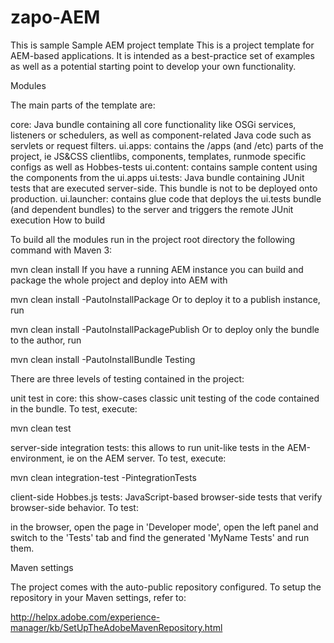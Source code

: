 # zapo-AEM
This is sample 
Sample AEM project template
This is a project template for AEM-based applications. It is intended as a best-practice set of examples as well as a potential starting point to develop your own functionality.

Modules

The main parts of the template are:

core: Java bundle containing all core functionality like OSGi services, listeners or schedulers, as well as component-related Java code such as servlets or request filters.
ui.apps: contains the /apps (and /etc) parts of the project, ie JS&CSS clientlibs, components, templates, runmode specific configs as well as Hobbes-tests
ui.content: contains sample content using the components from the ui.apps
ui.tests: Java bundle containing JUnit tests that are executed server-side. This bundle is not to be deployed onto production.
ui.launcher: contains glue code that deploys the ui.tests bundle (and dependent bundles) to the server and triggers the remote JUnit execution
How to build

To build all the modules run in the project root directory the following command with Maven 3:

mvn clean install
If you have a running AEM instance you can build and package the whole project and deploy into AEM with

mvn clean install -PautoInstallPackage
Or to deploy it to a publish instance, run

mvn clean install -PautoInstallPackagePublish
Or to deploy only the bundle to the author, run

mvn clean install -PautoInstallBundle
Testing

There are three levels of testing contained in the project:

unit test in core: this show-cases classic unit testing of the code contained in the bundle. To test, execute:

mvn clean test

server-side integration tests: this allows to run unit-like tests in the AEM-environment, ie on the AEM server. To test, execute:

mvn clean integration-test -PintegrationTests

client-side Hobbes.js tests: JavaScript-based browser-side tests that verify browser-side behavior. To test:

in the browser, open the page in 'Developer mode', open the left panel and switch to the 'Tests' tab and find the generated 'MyName Tests' and run them.

Maven settings

The project comes with the auto-public repository configured. To setup the repository in your Maven settings, refer to:

http://helpx.adobe.com/experience-manager/kb/SetUpTheAdobeMavenRepository.html
